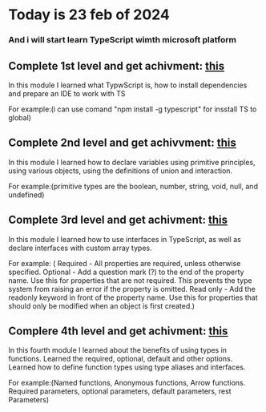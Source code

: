 # Today is 23 feb of 2024 
### And i will start learn TypeScript wimth microsoft platform


## Complete 1st level and get achivment: [this](https://learn.microsoft.com/api/achievements/share/en-us/Ddonec-5394/K5MHUFDB?sharingId=51056E77C4FF8916)

In this module I learned what TypwScript is, how to install dependencies and prepare an IDE to work with TS 

For example:(i can use comand "npm install -g typescript" for insstall TS to global)


## Complete 2nd level and get achivvment: [this](https://learn.microsoft.com/api/achievements/share/en-us/Ddonec-5394/X2HDQ3LY?sharingId=51056E77C4FF8916)

In this module I learned how to declare variables using primitive principles, using various objects, using the definitions of union and interaction.

For example:(primitive types are the boolean, number, string, void, null, and undefined)

## Complete 3rd level and get achivment: [this](https://learn.microsoft.com/api/achievements/share/en-us/Ddonec-5394/9N5MN24U?sharingId=51056E77C4FF8916)

In this module I learned how to use interfaces in TypeScript, as well as declare interfaces with custom array types.

For example: (
    Required - All properties are required, unless otherwise specified.
    Optional - Add a question mark (?) to the end of the property name. Use this for properties that are not required. This prevents the type system from raising an error if the property is omitted.
    Read only - Add the readonly keyword in front of the property name. Use this for properties that should only be modified when an object is first created.)

## Complere 4th level and get achivment: [this](https://learn.microsoft.com/api/achievements/share/en-us/Ddonec-5394/J6PX4UVT?sharingId=51056E77C4FF8916)

In this fourth module I learned about the benefits of using types in functions. Learned the required, optional, default and other options. Learned how to define function types using type aliases and interfaces.

For example:(Named functions, Anonymous functions, Arrow functions. Required parameters, optional parameters, default parameters, rest Parameters)